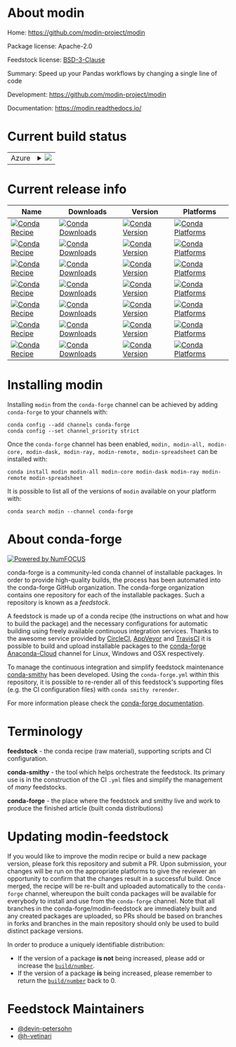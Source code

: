 About modin
===========

Home: https://github.com/modin-project/modin

Package license: Apache-2.0

Feedstock license: [BSD-3-Clause](https://github.com/conda-forge/modin-feedstock/blob/master/LICENSE.txt)

Summary: Speed up your Pandas workflows by changing a single line of code

Development: https://github.com/modin-project/modin

Documentation: https://modin.readthedocs.io/

Current build status
====================


<table>
    
  <tr>
    <td>Azure</td>
    <td>
      <details>
        <summary>
          <a href="https://dev.azure.com/conda-forge/feedstock-builds/_build/latest?definitionId=9616&branchName=master">
            <img src="https://dev.azure.com/conda-forge/feedstock-builds/_apis/build/status/modin-feedstock?branchName=master">
          </a>
        </summary>
        <table>
          <thead><tr><th>Variant</th><th>Status</th></tr></thead>
          <tbody><tr>
              <td>linux_64_python3.6.____cpython</td>
              <td>
                <a href="https://dev.azure.com/conda-forge/feedstock-builds/_build/latest?definitionId=9616&branchName=master">
                  <img src="https://dev.azure.com/conda-forge/feedstock-builds/_apis/build/status/modin-feedstock?branchName=master&jobName=linux&configuration=linux_64_python3.6.____cpython" alt="variant">
                </a>
              </td>
            </tr><tr>
              <td>linux_64_python3.7.____cpython</td>
              <td>
                <a href="https://dev.azure.com/conda-forge/feedstock-builds/_build/latest?definitionId=9616&branchName=master">
                  <img src="https://dev.azure.com/conda-forge/feedstock-builds/_apis/build/status/modin-feedstock?branchName=master&jobName=linux&configuration=linux_64_python3.7.____cpython" alt="variant">
                </a>
              </td>
            </tr><tr>
              <td>linux_64_python3.8.____cpython</td>
              <td>
                <a href="https://dev.azure.com/conda-forge/feedstock-builds/_build/latest?definitionId=9616&branchName=master">
                  <img src="https://dev.azure.com/conda-forge/feedstock-builds/_apis/build/status/modin-feedstock?branchName=master&jobName=linux&configuration=linux_64_python3.8.____cpython" alt="variant">
                </a>
              </td>
            </tr><tr>
              <td>linux_64_python3.9.____cpython</td>
              <td>
                <a href="https://dev.azure.com/conda-forge/feedstock-builds/_build/latest?definitionId=9616&branchName=master">
                  <img src="https://dev.azure.com/conda-forge/feedstock-builds/_apis/build/status/modin-feedstock?branchName=master&jobName=linux&configuration=linux_64_python3.9.____cpython" alt="variant">
                </a>
              </td>
            </tr><tr>
              <td>osx_64_python3.6.____cpython</td>
              <td>
                <a href="https://dev.azure.com/conda-forge/feedstock-builds/_build/latest?definitionId=9616&branchName=master">
                  <img src="https://dev.azure.com/conda-forge/feedstock-builds/_apis/build/status/modin-feedstock?branchName=master&jobName=osx&configuration=osx_64_python3.6.____cpython" alt="variant">
                </a>
              </td>
            </tr><tr>
              <td>osx_64_python3.7.____cpython</td>
              <td>
                <a href="https://dev.azure.com/conda-forge/feedstock-builds/_build/latest?definitionId=9616&branchName=master">
                  <img src="https://dev.azure.com/conda-forge/feedstock-builds/_apis/build/status/modin-feedstock?branchName=master&jobName=osx&configuration=osx_64_python3.7.____cpython" alt="variant">
                </a>
              </td>
            </tr><tr>
              <td>osx_64_python3.8.____cpython</td>
              <td>
                <a href="https://dev.azure.com/conda-forge/feedstock-builds/_build/latest?definitionId=9616&branchName=master">
                  <img src="https://dev.azure.com/conda-forge/feedstock-builds/_apis/build/status/modin-feedstock?branchName=master&jobName=osx&configuration=osx_64_python3.8.____cpython" alt="variant">
                </a>
              </td>
            </tr><tr>
              <td>osx_64_python3.9.____cpython</td>
              <td>
                <a href="https://dev.azure.com/conda-forge/feedstock-builds/_build/latest?definitionId=9616&branchName=master">
                  <img src="https://dev.azure.com/conda-forge/feedstock-builds/_apis/build/status/modin-feedstock?branchName=master&jobName=osx&configuration=osx_64_python3.9.____cpython" alt="variant">
                </a>
              </td>
            </tr><tr>
              <td>win_64_python3.6.____cpython</td>
              <td>
                <a href="https://dev.azure.com/conda-forge/feedstock-builds/_build/latest?definitionId=9616&branchName=master">
                  <img src="https://dev.azure.com/conda-forge/feedstock-builds/_apis/build/status/modin-feedstock?branchName=master&jobName=win&configuration=win_64_python3.6.____cpython" alt="variant">
                </a>
              </td>
            </tr><tr>
              <td>win_64_python3.7.____cpython</td>
              <td>
                <a href="https://dev.azure.com/conda-forge/feedstock-builds/_build/latest?definitionId=9616&branchName=master">
                  <img src="https://dev.azure.com/conda-forge/feedstock-builds/_apis/build/status/modin-feedstock?branchName=master&jobName=win&configuration=win_64_python3.7.____cpython" alt="variant">
                </a>
              </td>
            </tr><tr>
              <td>win_64_python3.8.____cpython</td>
              <td>
                <a href="https://dev.azure.com/conda-forge/feedstock-builds/_build/latest?definitionId=9616&branchName=master">
                  <img src="https://dev.azure.com/conda-forge/feedstock-builds/_apis/build/status/modin-feedstock?branchName=master&jobName=win&configuration=win_64_python3.8.____cpython" alt="variant">
                </a>
              </td>
            </tr><tr>
              <td>win_64_python3.9.____cpython</td>
              <td>
                <a href="https://dev.azure.com/conda-forge/feedstock-builds/_build/latest?definitionId=9616&branchName=master">
                  <img src="https://dev.azure.com/conda-forge/feedstock-builds/_apis/build/status/modin-feedstock?branchName=master&jobName=win&configuration=win_64_python3.9.____cpython" alt="variant">
                </a>
              </td>
            </tr>
          </tbody>
        </table>
      </details>
    </td>
  </tr>
</table>

Current release info
====================

| Name | Downloads | Version | Platforms |
| --- | --- | --- | --- |
| [![Conda Recipe](https://img.shields.io/badge/recipe-modin-green.svg)](https://anaconda.org/conda-forge/modin) | [![Conda Downloads](https://img.shields.io/conda/dn/conda-forge/modin.svg)](https://anaconda.org/conda-forge/modin) | [![Conda Version](https://img.shields.io/conda/vn/conda-forge/modin.svg)](https://anaconda.org/conda-forge/modin) | [![Conda Platforms](https://img.shields.io/conda/pn/conda-forge/modin.svg)](https://anaconda.org/conda-forge/modin) |
| [![Conda Recipe](https://img.shields.io/badge/recipe-modin--all-green.svg)](https://anaconda.org/conda-forge/modin-all) | [![Conda Downloads](https://img.shields.io/conda/dn/conda-forge/modin-all.svg)](https://anaconda.org/conda-forge/modin-all) | [![Conda Version](https://img.shields.io/conda/vn/conda-forge/modin-all.svg)](https://anaconda.org/conda-forge/modin-all) | [![Conda Platforms](https://img.shields.io/conda/pn/conda-forge/modin-all.svg)](https://anaconda.org/conda-forge/modin-all) |
| [![Conda Recipe](https://img.shields.io/badge/recipe-modin--core-green.svg)](https://anaconda.org/conda-forge/modin-core) | [![Conda Downloads](https://img.shields.io/conda/dn/conda-forge/modin-core.svg)](https://anaconda.org/conda-forge/modin-core) | [![Conda Version](https://img.shields.io/conda/vn/conda-forge/modin-core.svg)](https://anaconda.org/conda-forge/modin-core) | [![Conda Platforms](https://img.shields.io/conda/pn/conda-forge/modin-core.svg)](https://anaconda.org/conda-forge/modin-core) |
| [![Conda Recipe](https://img.shields.io/badge/recipe-modin--dask-green.svg)](https://anaconda.org/conda-forge/modin-dask) | [![Conda Downloads](https://img.shields.io/conda/dn/conda-forge/modin-dask.svg)](https://anaconda.org/conda-forge/modin-dask) | [![Conda Version](https://img.shields.io/conda/vn/conda-forge/modin-dask.svg)](https://anaconda.org/conda-forge/modin-dask) | [![Conda Platforms](https://img.shields.io/conda/pn/conda-forge/modin-dask.svg)](https://anaconda.org/conda-forge/modin-dask) |
| [![Conda Recipe](https://img.shields.io/badge/recipe-modin--ray-green.svg)](https://anaconda.org/conda-forge/modin-ray) | [![Conda Downloads](https://img.shields.io/conda/dn/conda-forge/modin-ray.svg)](https://anaconda.org/conda-forge/modin-ray) | [![Conda Version](https://img.shields.io/conda/vn/conda-forge/modin-ray.svg)](https://anaconda.org/conda-forge/modin-ray) | [![Conda Platforms](https://img.shields.io/conda/pn/conda-forge/modin-ray.svg)](https://anaconda.org/conda-forge/modin-ray) |
| [![Conda Recipe](https://img.shields.io/badge/recipe-modin--remote-green.svg)](https://anaconda.org/conda-forge/modin-remote) | [![Conda Downloads](https://img.shields.io/conda/dn/conda-forge/modin-remote.svg)](https://anaconda.org/conda-forge/modin-remote) | [![Conda Version](https://img.shields.io/conda/vn/conda-forge/modin-remote.svg)](https://anaconda.org/conda-forge/modin-remote) | [![Conda Platforms](https://img.shields.io/conda/pn/conda-forge/modin-remote.svg)](https://anaconda.org/conda-forge/modin-remote) |
| [![Conda Recipe](https://img.shields.io/badge/recipe-modin--spreadsheet-green.svg)](https://anaconda.org/conda-forge/modin-spreadsheet) | [![Conda Downloads](https://img.shields.io/conda/dn/conda-forge/modin-spreadsheet.svg)](https://anaconda.org/conda-forge/modin-spreadsheet) | [![Conda Version](https://img.shields.io/conda/vn/conda-forge/modin-spreadsheet.svg)](https://anaconda.org/conda-forge/modin-spreadsheet) | [![Conda Platforms](https://img.shields.io/conda/pn/conda-forge/modin-spreadsheet.svg)](https://anaconda.org/conda-forge/modin-spreadsheet) |

Installing modin
================

Installing `modin` from the `conda-forge` channel can be achieved by adding `conda-forge` to your channels with:

```
conda config --add channels conda-forge
conda config --set channel_priority strict
```

Once the `conda-forge` channel has been enabled, `modin, modin-all, modin-core, modin-dask, modin-ray, modin-remote, modin-spreadsheet` can be installed with:

```
conda install modin modin-all modin-core modin-dask modin-ray modin-remote modin-spreadsheet
```

It is possible to list all of the versions of `modin` available on your platform with:

```
conda search modin --channel conda-forge
```


About conda-forge
=================

[![Powered by NumFOCUS](https://img.shields.io/badge/powered%20by-NumFOCUS-orange.svg?style=flat&colorA=E1523D&colorB=007D8A)](http://numfocus.org)

conda-forge is a community-led conda channel of installable packages.
In order to provide high-quality builds, the process has been automated into the
conda-forge GitHub organization. The conda-forge organization contains one repository
for each of the installable packages. Such a repository is known as a *feedstock*.

A feedstock is made up of a conda recipe (the instructions on what and how to build
the package) and the necessary configurations for automatic building using freely
available continuous integration services. Thanks to the awesome service provided by
[CircleCI](https://circleci.com/), [AppVeyor](https://www.appveyor.com/)
and [TravisCI](https://travis-ci.com/) it is possible to build and upload installable
packages to the [conda-forge](https://anaconda.org/conda-forge)
[Anaconda-Cloud](https://anaconda.org/) channel for Linux, Windows and OSX respectively.

To manage the continuous integration and simplify feedstock maintenance
[conda-smithy](https://github.com/conda-forge/conda-smithy) has been developed.
Using the ``conda-forge.yml`` within this repository, it is possible to re-render all of
this feedstock's supporting files (e.g. the CI configuration files) with ``conda smithy rerender``.

For more information please check the [conda-forge documentation](https://conda-forge.org/docs/).

Terminology
===========

**feedstock** - the conda recipe (raw material), supporting scripts and CI configuration.

**conda-smithy** - the tool which helps orchestrate the feedstock.
                   Its primary use is in the construction of the CI ``.yml`` files
                   and simplify the management of *many* feedstocks.

**conda-forge** - the place where the feedstock and smithy live and work to
                  produce the finished article (built conda distributions)


Updating modin-feedstock
========================

If you would like to improve the modin recipe or build a new
package version, please fork this repository and submit a PR. Upon submission,
your changes will be run on the appropriate platforms to give the reviewer an
opportunity to confirm that the changes result in a successful build. Once
merged, the recipe will be re-built and uploaded automatically to the
`conda-forge` channel, whereupon the built conda packages will be available for
everybody to install and use from the `conda-forge` channel.
Note that all branches in the conda-forge/modin-feedstock are
immediately built and any created packages are uploaded, so PRs should be based
on branches in forks and branches in the main repository should only be used to
build distinct package versions.

In order to produce a uniquely identifiable distribution:
 * If the version of a package **is not** being increased, please add or increase
   the [``build/number``](https://docs.conda.io/projects/conda-build/en/latest/resources/define-metadata.html#build-number-and-string).
 * If the version of a package **is** being increased, please remember to return
   the [``build/number``](https://docs.conda.io/projects/conda-build/en/latest/resources/define-metadata.html#build-number-and-string)
   back to 0.

Feedstock Maintainers
=====================

* [@devin-petersohn](https://github.com/devin-petersohn/)
* [@h-vetinari](https://github.com/h-vetinari/)

